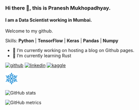 ### Hi there 👋, this is Pranesh Mukhopadhyay.
#### I am a Data Scientist working in Mumbai.

Welcome to my github.

Skills: **Python** | **TensorFlow** | **Keras** | **Pandas** | **Numpy**

- 🔭 I’m currently working on hosting a blog on Github pages. 
- 🌱 I’m currently learning Rust 


[<img src='https://github.githubassets.com/images/modules/logos_page/Octocat.png' alt='github' height='40'>](https://github.com/Mukhopadhyay)  [<img src='https://cdn-icons-png.flaticon.com/512/174/174857.png' alt='linkedin' height='40'>](https://www.linkedin.com/in/pranesh-mukhopadhyay-362125170/)  [<img src='https://cdn.iconscout.com/icon/free/png-256/kaggle-3628869-3030009.png' alt='kaggle' height='40'>](https://www.kaggle.com/praneshmukhopadhyay)  

<a href='https://archiveprogram.github.com/'><img src='https://raw.githubusercontent.com/acervenky/animated-github-badges/master/assets/acbadge.gif' width='40' height='40'></a> 

![GitHub stats](https://github-readme-stats.vercel.app/api?username=Mukhopadhyay&show_icons=true&count_private=true)  

![GitHub metrics](https://metrics.lecoq.io/Mukhopadhyay)  

